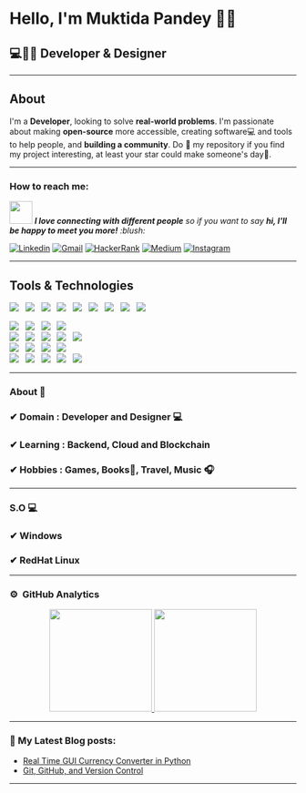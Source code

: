 <h1>Hello, I'm Muktida Pandey 🙋‍♂️</h1>
<h2>💻👨‍💻 Developer & Designer</h2>

<hr>

<h2>About</h2>

<!--Introduction -->
I'm a **Developer**, looking to solve **real-world problems**. I'm passionate about making **open-source** more accessible, creating software:computer: and tools to help people, and **building a community**. Do :star2: my repository if you find my project interesting, at least your star could make someone's day:pray:.
<br>

<hr>

<h3>How to reach me:</h3>
<img src="https://media.giphy.com/media/LnQjpWaON8nhr21vNW/giphy.gif" width="40"> <em><b>I love connecting with different people</b> so if you want to say <b>hi, I'll be happy to meet you more!</b> :blush:</em>


<!-- Your badges -->
[![Linkedin](https://img.shields.io/badge/-MuktidaPandey-blue?style=flat&logo=Linkedin&logoColor=white)](https://www.linkedin.com/in/muktida-pandey-996a7b1a5/)
[![Gmail](https://img.shields.io/badge/-muktida02-c14438?style=flat&logo=Gmail&logoColor=white)](mailto:muktida02@gmail.com)
[![HackerRank](https://img.shields.io/badge/-muktida02-islamicgreen?style=flat&logo=HackerRank&logoColor=black)](https://www.hackerrank.com/muktida02)
[![Medium](https://img.shields.io/badge/-@muktida-black?style=flat&logo=Medium&logoColor=white)](https://medium.com/@muktida02)
[![Instagram](https://img.shields.io/badge/-muktidapandey-c13584?style=flat&labelColor=c13584&logo=instagram&logoColor=white)](https://www.instagram.com/muktidapandey)

<hr>

<h2>Tools & Technologies</h2>
<p>
   <img src="https://img.shields.io/badge/HTML%20-%23F7DF1E.svg?&style=for-the-badge&color=E34F26" />&nbsp;&nbsp;
   <img src="https://img.shields.io/badge/css%20-%23F7DF1E.svg?&style=for-the-badge&color=5BA8EE" />&nbsp;&nbsp;
   <img src="https://img.shields.io/badge/JavaScript%20-%23F7DF1E.svg?&style=for-the-badge&color=F7DF1E" />&nbsp;&nbsp;
   <img src="https://img.shields.io/badge/react%20-%23F7DF1E.svg?&style=for-the-badge&color=00D8FF" />&nbsp;&nbsp;
   <img src="https://img.shields.io/badge/Angular%20-%23F7DF1E.svg?&style=for-the-badge&color=DD0031" />&nbsp;&nbsp;
   <img src="https://img.shields.io/badge/Python%20-%23F7DF1E.svg?&style=for-the-badge&color=FF3E00" />&nbsp;&nbsp;
   <img src="https://img.shields.io/badge/Django%20-%23F7DF1E.svg?&style=for-the-badge&color=A4AD19" />&nbsp;&nbsp;
   <img src="https://img.shields.io/badge/React Native%20-%23F7DF1E.svg?&style=for-the-badge&color=61DAFB" />&nbsp;&nbsp;
   <img src="https://img.shields.io/badge/Kotlin%20-%23F7DF1E.svg?&style=for-the-badge&color=F68F1E" />&nbsp;&nbsp;
  


   <br />
   
   <img src="https://img.shields.io/badge/Adobe Illustrator%20-%23F7DF1E.svg?&style=for-the-badge&color=A259FF" />&nbsp;&nbsp;
   <img src="https://img.shields.io/badge/Adobe XD%20-%23F7DF1E.svg?&style=for-the-badge&color=470137" />&nbsp;&nbsp;
   <img src="https://img.shields.io/badge/Bootstrap%20-%23F7DF1E.svg?&style=for-the-badge&color=7044A3" />&nbsp;&nbsp;
   <img src="https://img.shields.io/badge/Canva%20-%23F7DF1E.svg?&style=for-the-badge&color=CD6799" />&nbsp;&nbsp;
  <br />
   <img src="https://img.shields.io/badge/Visual Studios%20-%23F7DF1E.svg?&style=for-the-badge&color=2881FF" />&nbsp;&nbsp;
   <img src="https://img.shields.io/badge/Pycharm%20-%23F7DF1E.svg?&style=for-the-badge&color=3C4C65" />&nbsp;&nbsp;
   <img src="https://img.shields.io/badge/Unity%20-%23F7DF1E.svg?&style=for-the-badge&color=0079BF" />&nbsp;&nbsp;
   <img src="https://img.shields.io/badge/Blender%20-%23F7DF1E.svg?&style=for-the-badge&color=B4C3D2" />&nbsp;&nbsp;
   <img src="https://img.shields.io/badge/Slack%20-%23F7DF1E.svg?&style=for-the-badge&color=4A154B" />&nbsp;&nbsp;
   <br />
   <img src="https://img.shields.io/badge/OpenCV%20-%23F7DF1E.svg?&style=for-the-badge&color=0B63CE" />&nbsp;&nbsp;
   <img src="https://img.shields.io/badge/Pandas%20-%23F7DF1E.svg?&style=for-the-badge&color=110054" />&nbsp;&nbsp;
   <img src="https://img.shields.io/badge/TypeScript%20-%23F7DF1E.svg?&style=for-the-badge&color=3178C6" />&nbsp;&nbsp;
   <img src="https://img.shields.io/badge/Requests%20-%23F7DF1E.svg?&style=for-the-badge&color=802221" />&nbsp;&nbsp;
   <br />
   <img src="https://img.shields.io/badge/Git%20-%23F7DF1E.svg?&style=for-the-badge&color=000" />&nbsp;&nbsp;
   <img src="https://img.shields.io/badge/GitHub%20-%23F7DF1E.svg?&style=for-the-badge&color=000" />&nbsp;&nbsp;
   <img src="https://img.shields.io/badge/GitLab%20-%23F7DF1E.svg?&style=for-the-badge&color=FC6D26" />&nbsp;&nbsp;
   <img src="https://img.shields.io/badge/Docker%20-%23F7DF1E.svg?&style=for-the-badge&color=2496ED" />&nbsp;&nbsp;
   <img src="https://img.shields.io/badge/Docker compose%20-%23F7DF1E.svg?&style=for-the-badge&color=B4C3D2" />&nbsp;&nbsp;
</p> 


<hr>

### About 📌

### ✔  **Domain :** Developer and Designer 💻
### ✔  **Learning :** Backend, Cloud and Blockchain
### ✔  **Hobbies :**  Games, Books📕, Travel, Music 🎧

<hr>

### S.O 💻

### ✔  Windows
### ✔  RedHat Linux

<hr>

### ⚙️ &nbsp;GitHub Analytics

<p align="center">
<a href="https://github.com/muktida02">
  <img height="180em" src="https://github-readme-stats-eight-theta.vercel.app/api?username=muktida02&show_icons=true&theme=algolia&include_all_commits=true&count_private=true"/>
  <img height="180em" src="https://github-readme-stats-eight-theta.vercel.app/api/top-langs/?username=muktida02&layout=compact&langs_count=8&theme=algolia"/>
</a>
</p>


<hr>

### 📕 My Latest Blog posts:
<!-- BLOG-POST-LIST:START -->
- [Real Time GUI Currency Converter in Python](https://muktida02.medium.com/real-time-gui-currency-converter-in-python-2884f8b784fb)
- [Git, GitHub, and Version Control](https://muktida02.medium.com/git-github-and-version-control-deebdf8bde6e)


<!-- BLOG-POST-LIST:END -->
---
